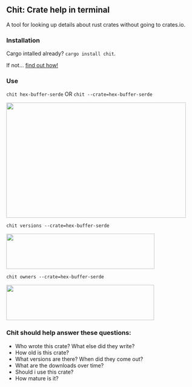 ## Chit: Crate help in terminal

A tool for looking up details about rust crates without going to crates.io.

### Installation

Cargo intalled already? `cargo install chit`.

If not... [find out how!](https://doc.rust-lang.org/cargo/getting-started/installation.html)


### Use

`chit hex-buffer-serde` OR `chit --crate=hex-buffer-serde`

<img src="https://github.com/peterheesterman/chit/blob/master/readme-images/chit-real.png?raw=true" width="474"  height="304"/>

`chit versions --crate=hex-buffer-serde`

<img src="https://github.com/peterheesterman/chit/blob/master/readme-images/versions.png?raw=true" width="391"  height="93"/>

`chit owners --crate=hex-buffer-serde`

<img src="https://github.com/peterheesterman/chit/blob/master/readme-images/owners.png?raw=true" width="390"  height="93"/>


### Chit should help answer these questions:
  - Who wrote this crate? What else did they write?
  - How old is this crate?
  - What versions are there? When did they come out?
  - What are the downloads over time?
  - Should i use this crate? 
  - How mature is it? <Star rating>
